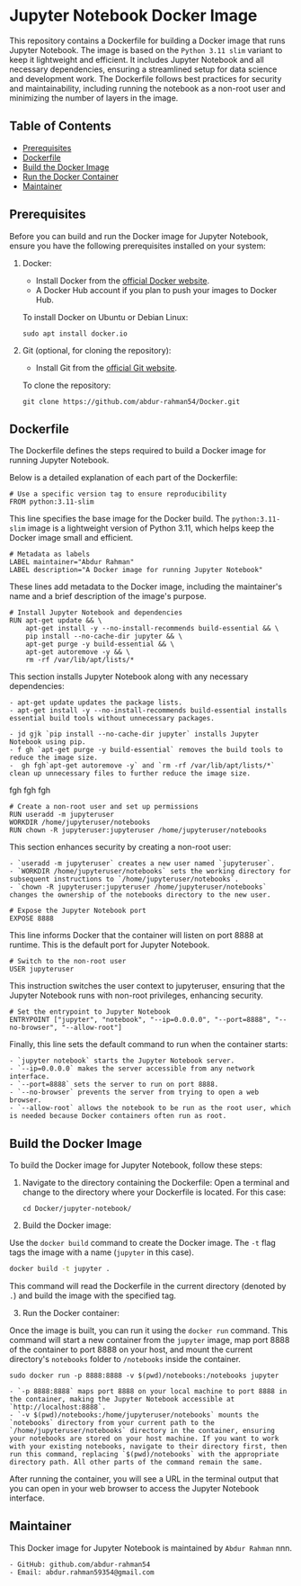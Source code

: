 # Jupyter Notebook Docker Image

This repository contains a Dockerfile for building a Docker image that runs Jupyter Notebook. The image is based on the `Python 3.11 slim` variant to keep it lightweight and efficient. It includes Jupyter Notebook and all necessary dependencies, ensuring a streamlined setup for data science and development work. The Dockerfile follows best practices for security and maintainability, including running the notebook as a non-root user and minimizing the number of layers in the image.

## Table of Contents

- [Prerequisites](#prerequisites)
- [Dockerfile](#dockerfile)
- [Build the Docker Image](#build-the-docker-image)
- [Run the Docker Container](#run-the-docker-container)
- [Maintainer](#maintainer)

## Prerequisites

Before you can build and run the Docker image for Jupyter Notebook, ensure you have the following prerequisites installed on your system:
1. Docker:
	- Install Docker from the [official Docker website](https://www.docker.com/products/docker-desktop).
	- A Docker Hub account if you plan to push your images to Docker Hub.

	To install Docker on Ubuntu or Debian Linux:
	```
	sudo apt install docker.io
	```
2. Git (optional, for cloning the repository):
	- Install Git from the [official Git website](https://git-scm.com/book/en/v2/Getting-Started-Installing-Git).
	
	To clone the repository:
	```
	git clone https://github.com/abdur-rahman54/Docker.git
	```

## Dockerfile
The Dockerfile defines the steps required to build a Docker image for running Jupyter Notebook. 

Below is a detailed explanation of each part of the Dockerfile:

```
# Use a specific version tag to ensure reproducibility
FROM python:3.11-slim
```
This line specifies the base image for the Docker build. The `python:3.11-slim` image is a lightweight version of Python 3.11, which helps keep the Docker image small and efficient.

```
# Metadata as labels
LABEL maintainer="Abdur Rahman"
LABEL description="A Docker image for running Jupyter Notebook"
```
These lines add metadata to the Docker image, including the maintainer's name and a brief description of the image's purpose.

```
# Install Jupyter Notebook and dependencies
RUN apt-get update && \
    apt-get install -y --no-install-recommends build-essential && \
    pip install --no-cache-dir jupyter && \
    apt-get purge -y build-essential && \
    apt-get autoremove -y && \
    rm -rf /var/lib/apt/lists/*
```

This section installs Jupyter Notebook along with any necessary dependencies:

	- apt-get update updates the package lists.
	- apt-get install -y --no-install-recommends build-essential installs essential build tools without unnecessary packages.

	- jd gjk `pip install --no-cache-dir jupyter` installs Jupyter Notebook using pip.
	- f gh `apt-get purge -y build-essential` removes the build tools to reduce the image size.
	-  gh fgh`apt-get autoremove -y` and `rm -rf /var/lib/apt/lists/*` clean up unnecessary files to further reduce the image size.

fgh fgh fgh

```	
# Create a non-root user and set up permissions
RUN useradd -m jupyteruser
WORKDIR /home/jupyteruser/notebooks
RUN chown -R jupyteruser:jupyteruser /home/jupyteruser/notebooks
```

This section enhances security by creating a non-root user:
	
	- `useradd -m jupyteruser` creates a new user named `jupyteruser`.
	- `WORKDIR /home/jupyteruser/notebooks` sets the working directory for subsequent instructions to `/home/jupyteruser/notebooks`.
	- `chown -R jupyteruser:jupyteruser /home/jupyteruser/notebooks` changes the ownership of the notebooks directory to the new user.
	
```
# Expose the Jupyter Notebook port
EXPOSE 8888
```
This line informs Docker that the container will listen on port 8888 at runtime. This is the default port for Jupyter Notebook.

```
# Switch to the non-root user
USER jupyteruser
```

This instruction switches the user context to jupyteruser, ensuring that the Jupyter Notebook runs with non-root privileges, enhancing security.

```
# Set the entrypoint to Jupyter Notebook
ENTRYPOINT ["jupyter", "notebook", "--ip=0.0.0.0", "--port=8888", "--no-browser", "--allow-root"]
```

Finally, this line sets the default command to run when the container starts:

	- `jupyter notebook` starts the Jupyter Notebook server.
	- `--ip=0.0.0.0` makes the server accessible from any network interface.
	- `--port=8888` sets the server to run on port 8888.
	- `--no-browser` prevents the server from trying to open a web browser.
	- `--allow-root` allows the notebook to be run as the root user, which is needed because Docker containers often run as root.

## Build the Docker Image

To build the Docker image for Jupyter Notebook, follow these steps:

1. Navigate to the directory containing the Dockerfile:
Open a terminal and change to the directory where your Dockerfile is located.
For this case:

	```
	cd Docker/jupyter-notebook/
	```
2. Build the Docker image:

Use the `docker build` command to create the Docker image. The `-t` flag tags the image with a name (`jupyter` in this case).

```sh
docker build -t jupyter .
```
This command will read the Dockerfile in the current directory (denoted by `.`) and build the image with the specified tag.

3. Run the Docker container:

Once the image is built, you can run it using the `docker run` command. This command will start a new container from the `jupyter` image, map port 8888 of the container to port 8888 on your host, and mount the current directory's `notebooks` folder to `/notebooks` inside the container.

```
sudo docker run -p 8888:8888 -v $(pwd)/notebooks:/notebooks jupyter
```

	- `-p 8888:8888` maps port 8888 on your local machine to port 8888 in the container, making the Jupyter Notebook accessible at `http://localhost:8888`.
	- `-v $(pwd)/notebooks:/home/jupyteruser/notebooks` mounts the `notebooks` directory from your current path to the `/home/jupyteruser/notebooks` directory in the container, ensuring your notebooks are stored on your host machine. If you want to work with your existing notebooks, navigate to their directory first, then run this command, replacing `$(pwd)/notebooks` with the appropriate directory path. All other parts of the command remain the same.
	
After running the container, you will see a URL in the terminal output that you can open in your web browser to access the Jupyter Notebook interface.


## Maintainer

This Docker image for Jupyter Notebook is maintained by `Abdur Rahman` nnn.

	- GitHub: github.com/abdur-rahman54
	- Email: abdur.rahman59354@gmail.com
